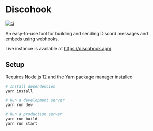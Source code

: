 # Discohook

[![ci](https://github.com/discohook/site/actions/workflows/ci.yml/badge.svg?branch=main&event=push)](https://github.com/discohook/site/actions/workflows/ci.yml)

An easy-to-use tool for building and sending Discord messages and embeds using webhooks.

Live instance is available at <https://discohook.app/>.

## Setup

Requires Node.js 12 and the Yarn package manager installed

```sh
# Install dependencies
yarn install

# Run a development server
yarn run dev

# Run a production server
yarn run build
yarn run start
```
